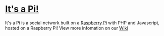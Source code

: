 [It's a Pi!](http://itsapi.no-ip.org)
==========

It's a Pi is a social network built on a [Raspberry Pi](http://raspberrypi.org) with PHP and Javascript, hosted on a Raspberry Pi!
View more infomation on our [Wiki](http://github.com/itsapi/itsapi/wiki)

